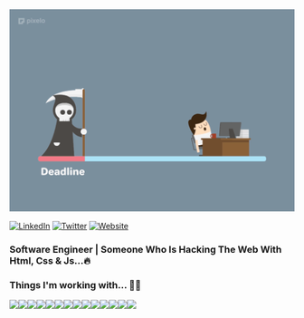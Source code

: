 <img src="https://raw.githubusercontent.com/ratul16/ratul16/master/img/cover.gif">

[![LinkedIn](https://img.shields.io/badge/LinkedIn-%23316192.svg?&style=for-the-badge&logo=LinkedIn&logoColor=white)](https://www.linkedin.com/in/ratul16/)
[![Twitter](https://img.shields.io/badge/Twitter%20-%231DA1F2.svg?&style=for-the-badge&logo=Twitter&logoColor=white)](https://twitter.com/hasib_ratul08)
[![Website](https://img.shields.io/website?label=Website&style=for-the-badge&logo=vue.js&logoColor=white&url=https://ratul16.netlify.app/)](https://ratul16.netlify.app/)

### Software Engineer | Someone Who Is Hacking The Web With Html, Css & Js...🔥

<!-- <table width="100%"> 
  <tr>
  <td width="50%">
     
      🔭I’m currently working on Vue js
      
  </td>
   <td width="50%">
   
      🔥Spotify music player incoming
      
   </td>
</table> -->

### Things I'm working with... 👨‍💻
<div style="display:flex;">
   <img src="https://img.shields.io/badge/vuejs%20-%2335495e.svg?&style=for-the-badge&logo=vue.js&logoColor=%234FC08D"/>

   <img src="https://img.shields.io/badge/javascript%20-%23323330.svg?&style=for-the-badge&logo=javascript&logoColor=%23F7DF1E"/>

   <img src="https://img.shields.io/badge/SASS%20-hotpink.svg?&style=for-the-badge&logo=SASS&logoColor=white"/>

   <img src="https://img.shields.io/badge/html5%20-%23E34F26.svg?&style=for-the-badge&logo=html5&logoColor=white"/>

   <img src="https://img.shields.io/badge/css3%20-%231572B6.svg?&style=for-the-badge&logo=css3&logoColor=white"/>

   <img src="https://img.shields.io/badge/bootstrap%20-%23563D7C.svg?&style=for-the-badge&logo=bootstrap&logoColor=white"/>

   <img src="https://img.shields.io/badge/jquery%20-%230769AD.svg?&style=for-the-badge&logo=jquery&logoColor=white"/>

   <img src="https://img.shields.io/badge/mysql-%2300f.svg?&style=for-the-badge&logo=mysql&logoColor=white"/>

   <img src="https://img.shields.io/badge/git%20-%23F05033.svg?&style=for-the-badge&logo=git&logoColor=white"/>

   <img src="https://img.shields.io/badge/github%20-%23121011.svg?&style=for-the-badge&logo=github&logoColor=white"/>
   
   <img src="https://img.shields.io/badge/npm%20-%23323330.svg?&style=for-the-badge&logo=npm&logoColor=white"/>
   
   <img src="https://img.shields.io/badge/figma%20-%23F05033.svg?&style=for-the-badge&logo=figma&logoColor=white"/>
   
   <img src="https://img.shields.io/badge/nosql%20-%2307405e.svg?&style=for-the-badge&logo=nosql&logoColor=white"/>
      
   <img src ="https://img.shields.io/badge/Python-%234ea94b.svg?&style=for-the-badge&logo=Python&logoColor=white"/>
   
   
</div>

<!-- <a href="https://app.daily.dev/ratul16"><img src="https://api.daily.dev/devcards/2d2b134b99aa428b8c71e425de027d3c.png?r=1n7" width="400" alt="Hasibul Alam Ratul's Dev Card"/></a> -->


